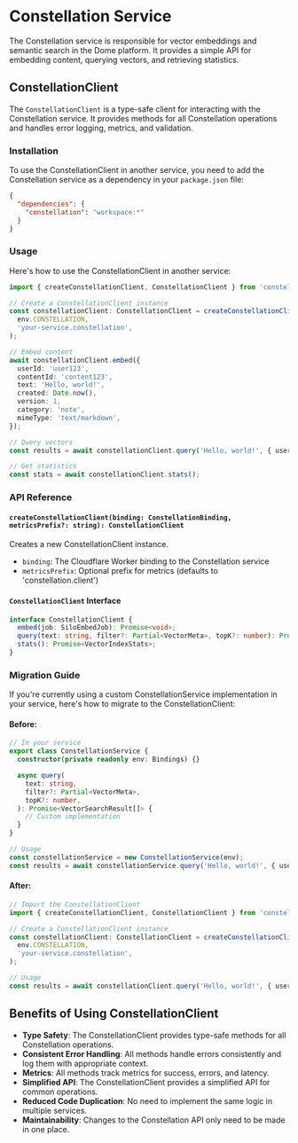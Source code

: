 # Constellation Service

The Constellation service is responsible for vector embeddings and semantic search in the Dome platform. It provides a simple API for embedding content, querying vectors, and retrieving statistics.

## ConstellationClient

The `ConstellationClient` is a type-safe client for interacting with the Constellation service. It provides methods for all Constellation operations and handles error logging, metrics, and validation.

### Installation

To use the ConstellationClient in another service, you need to add the Constellation service as a dependency in your `package.json` file:

```json
{
  "dependencies": {
    "constellation": "workspace:*"
  }
}
```

### Usage

Here's how to use the ConstellationClient in another service:

```typescript
import { createConstellationClient, ConstellationClient } from 'constellation/client';

// Create a ConstellationClient instance
const constellationClient: ConstellationClient = createConstellationClient(
  env.CONSTELLATION,
  'your-service.constellation',
);

// Embed content
await constellationClient.embed({
  userId: 'user123',
  contentId: 'content123',
  text: 'Hello, world!',
  created: Date.now(),
  version: 1,
  category: 'note',
  mimeType: 'text/markdown',
});

// Query vectors
const results = await constellationClient.query('Hello, world!', { userId: 'user123' }, 10);

// Get statistics
const stats = await constellationClient.stats();
```

### API Reference

#### `createConstellationClient(binding: ConstellationBinding, metricsPrefix?: string): ConstellationClient`

Creates a new ConstellationClient instance.

- `binding`: The Cloudflare Worker binding to the Constellation service
- `metricsPrefix`: Optional prefix for metrics (defaults to 'constellation.client')

#### `ConstellationClient` Interface

```typescript
interface ConstellationClient {
  embed(job: SiloEmbedJob): Promise<void>;
  query(text: string, filter?: Partial<VectorMeta>, topK?: number): Promise<VectorSearchResult[]>;
  stats(): Promise<VectorIndexStats>;
}
```

### Migration Guide

If you're currently using a custom ConstellationService implementation in your service, here's how to migrate to the ConstellationClient:

#### Before:

```typescript
// In your service
export class ConstellationService {
  constructor(private readonly env: Bindings) {}

  async query(
    text: string,
    filter?: Partial<VectorMeta>,
    topK?: number,
  ): Promise<VectorSearchResult[]> {
    // Custom implementation
  }
}

// Usage
const constellationService = new ConstellationService(env);
const results = await constellationService.query('Hello, world!', { userId: 'user123' }, 10);
```

#### After:

```typescript
// Import the ConstellationClient
import { createConstellationClient, ConstellationClient } from 'constellation/client';

// Create a ConstellationClient instance
const constellationClient: ConstellationClient = createConstellationClient(
  env.CONSTELLATION,
  'your-service.constellation',
);

// Usage
const results = await constellationClient.query('Hello, world!', { userId: 'user123' }, 10);
```

## Benefits of Using ConstellationClient

- **Type Safety**: The ConstellationClient provides type-safe methods for all Constellation operations.
- **Consistent Error Handling**: All methods handle errors consistently and log them with appropriate context.
- **Metrics**: All methods track metrics for success, errors, and latency.
- **Simplified API**: The ConstellationClient provides a simplified API for common operations.
- **Reduced Code Duplication**: No need to implement the same logic in multiple services.
- **Maintainability**: Changes to the Constellation API only need to be made in one place.
